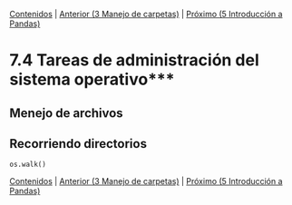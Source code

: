 [Contenidos](../Contenidos.md) \| [Anterior (3 Manejo de carpetas)](02_Directorios.md) \| [Próximo (5 Introducción a Pandas)](06_Pandas_basico.md)

# 7.4 Tareas de administración del sistema operativo***

## Menejo de archivos


## Recorriendo directorios

`os.walk()`



[Contenidos](../Contenidos.md) \| [Anterior (3 Manejo de carpetas)](02_Directorios.md) \| [Próximo (5 Introducción a Pandas)](06_Pandas_basico.md)

